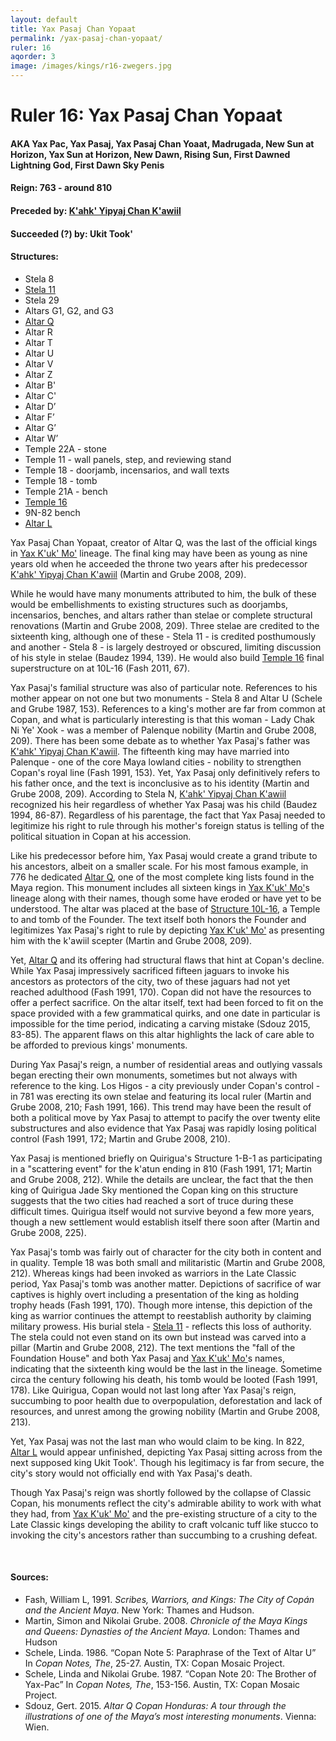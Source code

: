 ```yaml
---
layout: default
title: Yax Pasaj Chan Yopaat
permalink: /yax-pasaj-chan-yopaat/
ruler: 16
aqorder: 3
image: /images/kings/r16-zwegers.jpg
---
```


# Ruler 16: Yax Pasaj Chan Yopaat
#### <strong>AKA</strong> Yax Pac, Yax Pasaj, Yax Pasaj Chan Yoaat, Madrugada, New Sun at Horizon, Yax Sun at Horizon, New Dawn, Rising Sun, First Dawned Lightning God, First Dawn Sky Penis
#### <strong>Reign:</strong> 763 - around 810
#### <strong>Preceded by:</strong> <a href="{{site.baseurl}}/kahk-yipyaj-chan-kawiil">K'ahk' Yipyaj Chan K'awiil</a>
#### <strong>Succeeded (?) by:</strong> Ukit Took'
#### <strong>Structures:</strong>
<ul>
<li>Stela 8</li>
<li><a href="{{site.baseurl}}/stela-11">Stela 11</a></li>
<li>Stela 29</li>
<li>Altars G1, G2, and G3</li>
<li><a href="{{site.baseurl}}/altar-q">Altar Q</a></li>
<li>Altar R</li>
<li>Altar T</li>
<li>Altar U</li>
<li>Altar V</li>
<li>Altar Z</li>
<li>Altar B'</li>
<li>Altar C'</li>
<li>Altar D’</li>
<li>Altar F’</li>
<li>Altar G’</li>
<li>Altar W’</li>
<li>Temple 22A - stone</li>
<li>Temple 11 - wall panels, step, and reviewing stand</li>
<li>Temple 18 - doorjamb, incensarios, and wall texts</li>
<li>Temple 18 - tomb</li>
<li>Temple 21A - bench</li>
<li><a href="{{site.baseurl}}/structure-16">Temple 16</a></li>
<li>9N-82 bench</li>
<li><a href="{{site.baseurl}}/altar-l">Altar L</a></li>
</ul>

Yax Pasaj Chan Yopaat, creator of Altar Q, was the last of the official kings in <a href="{{site.baseurl}}/yax-kuk-mo">Yax K'uk' Mo'</a> lineage. The final king may have been as young as nine years old when he acceeded the throne two years after his predecessor <a href="{{site.baseurl}}/kahk-yipyaj-chan-kawiil">K'ahk' Yipyaj Chan K'awiil</a> (Martin and Grube 2008, 209).

While he would have many monuments attributed to him, the bulk of these would be embellishments to existing structures such as doorjambs, incensarios, benches, and altars rather than stelae or complete structural renovations (Martin and Grube 2008, 209). Three stelae are credited to the sixteenth king, although one of these - Stela 11 - is credited posthumously and another - Stela 8 - is largely destroyed or obscured, limiting discussion of his style in stelae (Baudez 1994, 139). He would also build <a href="{{site.baseurl}}/structure-16">Temple 16</a> final superstructure on at 10L-16 (Fash 2011, 67).

Yax Pasaj's familial structure was also of particular note. References to his mother appear on not one but two monuments - Stela 8 and Altar U (Schele and Grube 1987, 153). References to a king's mother are far from common at Copan, and what is particularly interesting is that this woman - Lady Chak Ni Ye' Xook - was a member of Palenque nobility (Martin and Grube 2008, 209). There has been some debate as to whether Yax Pasaj's father was <a href="{{site.baseurl}}/kahk-yipyaj-chan-kawiil">K'ahk' Yipyaj Chan K'awiil</a>. The fifteenth king may have married into Palenque - one of the core Maya lowland cities - nobility to strengthen Copan's royal line (Fash 1991, 153). Yet, Yax Pasaj only definitively refers to his father once, and the text is inconclusive as to his identity (Martin and Grube 2008, 209). According to Stela N, <a href="{{site.baseurl}}/kahk-yipyaj-chan-kawiil">K'ahk' Yipyaj Chan K'awiil</a> recognized his heir regardless of whether Yax Pasaj was his child (Baudez 1994, 86-87). Regardless of his parentage, the fact that Yax Pasaj needed to legitimize his right to rule through his mother's foreign status is telling of the political situation in Copan at his accession.

Like his predecessor before him, Yax Pasaj would create a grand tribute to his ancestors, albeit on a smaller scale. For his most famous example, in 776 he dedicated <a href="{{site.baseurl}}/altar-q">Altar Q</a>, one of the most complete king lists found in the Maya region. This monument includes all sixteen kings in <a href="{{site.baseurl}}/yax-kuk-mo">Yax K'uk' Mo'</a>s lineage along with their names, though some have eroded or have yet to be understood. The altar was placed at the base of <a href="{{site.baseurl}}/structure-16">Structure 10L-16</a>, a Temple to and tomb of the Founder. The text itself both honors the Founder and legitimizes Yax Pasaj's right to rule by depicting <a href="{{site.baseurl}}/yax-kuk-mo">Yax K'uk' Mo'</a> as presenting him with the k'awiil scepter (Martin and Grube 2008, 209).

Yet, <a href="{{site.baseurl}}/altar-q">Altar Q</a> and its offering had structural flaws that hint at Copan's decline. While Yax Pasaj impressively sacrificed fifteen jaguars to invoke his ancestors as protectors of the city, two of these jaguars had not yet reached adulthood (Fash 1991, 170). Copan did not have the resources to offer a perfect sacrifice. On the altar itself, text had been forced to fit on the space provided with a few grammatical quirks, and one date in particular is impossible for the time period, indicating a carving mistake (Sdouz 2015, 83-85). The apparent flaws on this altar highlights the lack of care able to be afforded to previous kings' monuments.    

During Yax Pasaj's reign, a number of residential areas and outlying vassals began erecting their own monuments, sometimes but not always with reference to the king. Los Higos - a city previously under Copan's control - in 781 was erecting its own stelae and featuring its local ruler (Martin and Grube 2008, 210; Fash 1991, 166).  This trend may have been the result of both a political move by Yax Pasaj to attempt to pacify the over twenty elite substructures and also evidence that Yax Pasaj was rapidly losing political control (Fash 1991, 172; Martin and Grube 2008, 210).

Yax Pasaj is mentioned briefly on Quirigua's Structure 1-B-1 as participating  in a "scattering event" for the k'atun ending in 810 (Fash 1991, 171; Martin and Grube 2008, 212). While the details are unclear, the fact that the then king of Quirigua Jade Sky mentioned the Copan king on this structure suggests that the two cities had reached a sort of truce during these difficult times. Quirigua itself would not survive beyond a few more years, though a new settlement would establish itself there soon after (Martin and Grube 2008, 225).

Yax Pasaj's tomb was fairly out of character for the city both in content and in quality. Temple 18 was both small and militaristic (Martin and Grube 2008, 212). Whereas kings had been invoked as warriors in the Late Classic period, Yax Pasaj's tomb was another matter. Depictions of sacrifice of war captives is highly overt including a presentation of the king as holding trophy heads (Fash 1991, 170). Though more intense, this depiction of the king as warrior continues the attempt to reestablish authority by claiming military prowess. His burial stela - <a href="{{site.baseurl}}/stela-11">Stela 11</a> - reflects this loss of authority. The stela could not even stand on its own but instead was carved into a pillar (Martin and Grube 2008, 212). The text mentions the "fall of the Foundation House" and both Yax Pasaj and <a href="{{site.baseurl}}/yax-kuk-mo">Yax K'uk' Mo'</a>s names, indicating that the sixteenth king would be the last in the lineage. Sometime circa the century following his death, his tomb would be looted (Fash 1991, 178). Like Quirigua, Copan would not last long after Yax Pasaj's reign, succumbing to poor health due to overpopulation, deforestation and lack of resources, and unrest among the growing nobility (Martin and Grube 2008, 213).

Yet, Yax Pasaj was not the last man who would claim to be king. In 822, <a href="{{site.baseurl}}/altar-l">Altar L</a> would appear unfinished, depicting Yax Pasaj sitting across from the next supposed king Ukit Took'. Though his legitimacy is far from secure, the city's story would not officially end with Yax Pasaj's death.

Though Yax Pasaj's reign was shortly followed by the collapse of Classic Copan, his monuments reflect the city's admirable ability to work with what they had, from <a href="{{site.baseurl}}/yax-kuk-mo">Yax K'uk' Mo'</a> and the pre-existing structure of a city to the Late Classic kings developing the ability to craft volcanic tuff like stucco to invoking the city's ancestors rather than succumbing to a crushing defeat.

<br>

#### <strong>Sources:</strong>
<ul>
<li>Fash, William L, 1991. <cite>Scribes, Warriors, and Kings: The City of Copán and the Ancient Maya</cite>. New York: Thames and Hudson.</li>
<li>Martin, Simon and Nikolai Grube. 2008. <cite>Chronicle of the Maya Kings and
    Queens: Dynasties of the Ancient Maya.</cite> London: Thames and Hudson</li>
<li>Schele, Linda. 1986. “Copan Note 5: Paraphrase of the Text of Altar U” In <cite>Copan Notes, The</cite>, 25-27. Austin, TX: Copan Mosaic Project.</li>
<li>Schele, Linda and Nikolai Grube. 1987. “Copan Note 20: The Brother of Yax-Pac” In <cite>Copan Notes, The</cite>, 153-156. Austin, TX: Copan Mosaic Project.</li>
<li>Sdouz, Gert. 2015. <cite>Altar Q Copan Honduras: A tour through the illustrations of one of the Maya’s most interesting monuments</cite>. Vienna: Wien.</li>
</ul>

